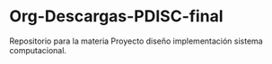 # Org-Descargas-PDISC-final
Repositorio para la materia Proyecto diseño implementación sistema computacional.
